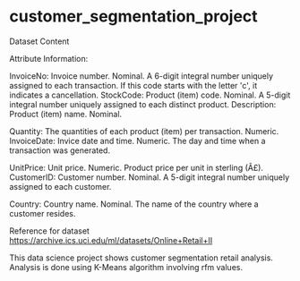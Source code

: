 # customer_segmentation_project

Dataset Content

Attribute Information:

InvoiceNo: Invoice number. Nominal. A 6-digit integral number uniquely assigned to each transaction. If this code starts with the letter 'c', it indicates a cancellation.
StockCode: Product (item) code. Nominal. A 5-digit integral number uniquely assigned to each distinct product.
Description: Product (item) name. Nominal.

Quantity: The quantities of each product (item) per transaction. Numeric.
InvoiceDate: Invice date and time. Numeric. The day and time when a transaction was generated.

UnitPrice: Unit price. Numeric. Product price per unit in sterling (Â£).
CustomerID: Customer number. Nominal. A 5-digit integral number uniquely assigned to each customer.

Country: Country name. Nominal. The name of the country where a customer resides.

Reference for dataset
https://archive.ics.uci.edu/ml/datasets/Online+Retail+II

This data science project shows customer segmentation retail analysis. Analysis is done using K-Means algorithm involving rfm values. 
